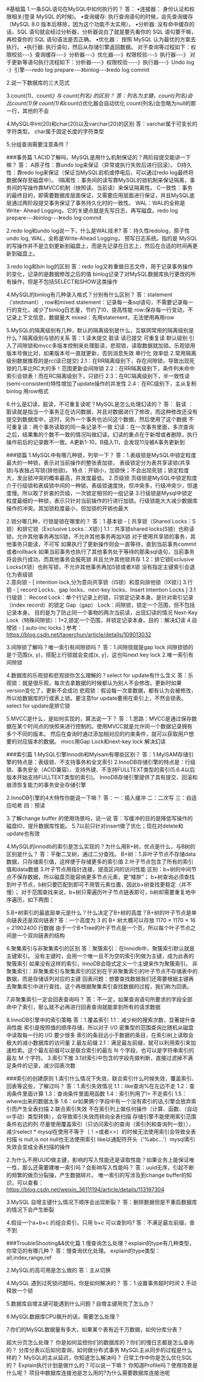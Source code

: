 #基础篇
1.一条SQL语句在MySQL中如何执行的？
答：
•连接器： 身份认证和权限相关(登录 MySQL 的时候)。
•查询缓存:  执行查询语句的时候，会先查询缓存（MySQL 8.0 版本后移除，因为这个功能不太实用）。
•分析器:  没有命中缓存的话，SQL 语句就会经过分析器，分析器说白了就是要先看你的 SQL 语句要干嘛，再检查你的 SQL 语句语法是否正确。
•优化器： 按照 MySQL 认为最优的方案去执行。
•执行器:  执行语句，然后从存储引擎返回数据。
对于查询等过程如下：权限校验---》查询缓存---》分析器---》优化器---》权限校验---》执行器---》
对于更新等语句执行流程如下：分析器----》权限校验----》执行器---》Undo log -》引擎---redo log prepare---》binlog---》redo log commit

2.说一下数据库的三大范式

3.count(1)、count(*) 与 count(列名) 的区别？
答：列名为主键，count(列名)会比count(1)快
   count(1)和count(*)优化器会自动优化
   count(列名)会忽略为null的那一行，其他的不会
 
4.MySQL中int(20)和char(20)以及varchar(20)的区别
答：varchar属于可变长的字符类型。
    char属于固定长度的字符类型
   
5.分组查询需要注意条件？

###事务篇
1.ACID了解吗，MySQL是用什么机制保证的？两阶段提交能讲一下嘛？
答：
A原子性：靠undo log来保证（异常或执行失败后进行回滚）。
D持久性：靠redo log来保证（保证当MySQL宕机或停电后，可以通过redo log最终将数据保存至磁盘中）。
I隔离性：事务间的读写靠MySQL的锁机制来保证隔离，事务间的写操作靠MVCC机制（快照读、当前读）来保证隔离性。
C一致性：事务的最终目的，即需要数据库层面保证，又需要应用层面进行保证，并且MySQL底层通过两阶段提交事务保证了事务持久化时的一致性。
WAL：WAL的全称是Write- Ahead Logging，它的关键点就是先写日志，再写磁盘。redo log prepare---》binlog---》redo log commit

2.redo log和undo log说一下，什么是WAL技术?
答：持久性redolog，原子性undo log,
WAL，全称是Write-Ahead Logging， 预写日志系统。指的是 MySQL 的写操作并不是立刻更新到磁盘上，而是先记录在日志上，然后在合适的时间再更新到磁盘上。

3.redo log和bin log的区别
答：redo log又称重做日志文件，用于记录事务操作的变化，记录的是数据修改之后的值
    binlog记录了对MySQL数据库执行更改的所有操作，但是不包括SELECT和SHOW这类操作

4.MySQL的binlog有几种录入格式？分别有什么区别？
答：statement（ˈsteɪtmənt）, row和mixed
  statement：记录每一条sql语句，不需要记录每一行的变化，减少了binlog日志量，节约了I0，提高性能
  row:保存每一行变动，不记录上下文信息，数据量大
  mixed：先用statement，无法使用再用row
  
5.MySQL的隔离级别有几种，默认的隔离级别是什么，互联网常用的隔离级别是什么？隔离级别与锁的关系
答：1.读未提交  脏读
    读已提交 
    可重复读  默认级别 引入了间隙锁和mvcc多版本控制来处理脏读，悲观锁，读取数据就加锁。乐观锁用版本号做比对，如果版本号一直就更新，否则消息失效
    串行化  效率低
    2.常用隔离级别数据推荐的是rc(读已提交)
     2.1：在RR隔离级别下，存在间隙锁，导致出现死锁的几率比RC大的多！范围更新会间隙锁
     2.2：在RR隔离级别下，条件列未命中索引会锁表！而在RC隔离级别下，只锁行
     2.3：在RC隔离级别下，半一致性读(semi-consistent)特性增加了update操作的并发性
     2.4：在RC级别下，主从复制binlog 用row格式 
    
6.什么是幻读，脏读，不可重复读呢？MySQL是怎么处理幻读的？
答： 脏读 ：脏读就是指当一个事务正在访问数据，并且对数据进行了修改，而这种修改还没有提交到数据库中，这时，另外一个事务也访问这个数据，然后使用了这个数据
     不可重复读：两个事务读取的同一条记录不一致
     幻读：在一次事务里面，多次查询之后，结果集的个数不一致的情况叫做幻读。幻读的重点在于新增或者删除，执行操作前后的记录数不一致。A更新1-10，B插入11，会发现11没被A事务更新到
     
###锁篇
1.MySQL中有哪几种锁，列举一下？
答：1.表级锁是MySQL中锁定粒度最大的一种锁，表示对当前操作的整张表加锁，
       表级锁定分为表共享读锁(共享锁)与表独占写锁(排他锁)。
       特点：开销小，加锁快；不会出现死锁；锁定粒度大，发出锁冲突的概率最高，并发度最低。
   2.页级锁
  页级锁是MySQL中锁定粒度介于行级锁和表级锁中间的一种锁。表级锁速度快，但冲突多，行级冲突少，但速度慢。所以取了折衷的页级，一次锁定相邻的一组记录
   3.行级锁是Mysql中锁定粒度最细的一种锁，表示只针对当前操作的行进行加锁。行级锁能大大减少数据库操作的冲突。其加锁粒度最小，但加锁的开销也最大
   
2.锁分哪几种，行锁是锁在哪里的？
答：1.基本锁 - [ 共享锁（Shared Locks：S锁）和排它锁（Exclusive Locks：X锁）]
     1.1：共享锁shared locks(S锁）也称读锁，允许其他事务再加S锁，不允许其他事务再加X锁
           对于使用共享锁的事务，其他事务只能读，不可写
           如果执行了更新操作则会一直等待，直到当前事务commit或者rollback
           如果当前事务也执行了其他事务处于等待的那条sql语句，当前事务将会执行成功，而其他事务会报死锁
           并且允许其他锁共存
      1.2：排它锁Exclusive Locks(X锁）也称写锁，不允许其他事务再加S锁或者X锁
           没有指定主键索引会退化为表级锁     
    2.意向锁 - [ intention lock,分为意向共享锁（IS锁）和意向排他锁（IX锁）]
    3.行锁 - [ record Locks、gap locks、next-key locks、Insert Intention Locks ]
     3.1行级锁：
         Record Lock：单个行记录上的锁，只锁定记录本身。是针对索引记录（index record）的锁定
         Gap（gap） Lock：间隙锁，锁定一个范围，但不包括记录本身。 目的是为了防止同一个事物的两次当前读，出现幻读的情况
         Next-Key Lock（特殊间隙锁）：1+2,锁定一个范围，并锁定记录本身。目的：解决幻读
    4.自增锁 - [ auto-inc locks ]
参考：https://blog.csdn.net/taoerchun/article/details/109013032

3.间隙锁了解吗？唯一索引有间隙锁吗？
答：1.间隙锁就是gap lock
    间隙锁锁的是个范围(x, y)，搭配上行锁就会变成(x, y]，这也叫next key lock
    2.唯一索引有间隙锁

4.数据库的乐观锁和悲观锁你怎么理解的？select for update有什么含义
答：乐观锁：就是很乐观，每次去拿数据的时候都认为别人不会修改。更新时如果version变化了，更新不会成功
   悲观锁：假设每一次拿数据，都有认为会被修改，所以给数据库的行或表上锁。要注意for update要用在索引上，不然会锁表。
   select for update是排它锁

5.MVCC是什么，是如何实现的，算法说一下？
答：1.思路：MVCC是通过保存数据在某个时间点的快照来进行控制的。使用MVCC就是允许同一个数据记录拥有多个不同的版本。
    然后在查询时通过添加相对应的约束条件，就可以获取用户想要的对应版本的数据。
    mvcc用Gap Lock和next-key lock 解决幻读

###索引篇
1.MySQL引擎Innodb和Myisam有哪些区别？
答：1.MyISAM存储引擎的特点是：表级锁、不支持事务和全文索引
    2.InnoDB存储引擎的特点是：行级锁、事务安全（ACID兼容）、支持外键、不支持FULLTEXT类型的索引(5.6.4以后版本开始支持FULLTEXT类型的索引)。
      InnoDB存储引擎提供了具有提交、回滚和崩溃恢复能力的事务安全存储引擎
      
2.InnoDB引擎的4大特性你能说一下嘛？
答：一：插入缓冲
  二：二次写
  三：自适应哈希
  四：预读
  
3.了解change buffer 的使用场景吗，说一说
答：写缓冲的目的是降低写操作的磁盘IO，提升数据库性能。
    5.7以前只针对insert做了优化；现在对delete和update也有效

4.MySQL的innodb的索引是怎么实现的？为什么用B+树，优点是什么，与B树的区别是什么？
答：平衡二叉树，通过二分查找。
    B+树：1.非叶子节点不存储data数据，只存储索引值，这样便于存储更多的索引值
          2.叶子节点包含了所有的索引值和data数据
          3.叶子节点用指针连接，提高区间的访问性能
    区别：b+树的中间节点不保存数据，所以磁盘页能容纳更多节点元素，更“矮胖”；
          b+树查询必须查找到叶子节点，b树只要匹配到即可不用管元素位置，因此b+树查找更稳定（并不慢）；
          对于范围查找来说，b+树只需遍历叶子节点链表即可，b树却需要重复地中序遍历，如下两图：      

5.B+树索引的最底层单元是什么？什么决定了B+树的高度？B+树的叶子节点是单向链表还是双向链表?
答：一个高度为 3 的 B+ 树大概可以存放 1170 × 1170 × 16 = 21902400 行数据
    由于一个B+Tree的叶子节点是一个页，所以每个叶子节点之间是一个双向链表的结构

6.聚集索引与非聚集索引的区别
答：聚簇索引：在Innodb中，聚簇索引默认就是主键索引。
     没有主键时，会用一个唯一且不为空的索引列做为主键，成为此表的聚簇索引
     如果没有这样的索引，InnoDB会隐式定义一个主键来作为聚簇索引。
     非聚集索引：非聚集索引与聚集索引的区别在于非聚集索引的叶子节点不存储表中的数据，而是存储该列对应的主键
     回表问题：想要查找数据我们还需要根据主键再去聚集索引中进行查找，这个再根据聚集索引查找数据的过程，我们称为回表。
  
7.非聚集索引一定会回表查询吗？
答：不一定，如果查询语句所要求的字段全部命中了索引，那么就不必再进行回表查询就能拿到所有的请求数据

8.InnoDB引擎中的索引策略
答：1.覆盖索引
     1.1：减少树的搜索次数，显著提升查询性能
         索引是按照值的顺序存储，所以对于 I/O 密集型的范围查询比随机从磁盘中读取每一行的 I/O 要少很多
         索引的条目远小于数据的条目，在索引树上读取会极大的减小数据库的访问量
     2.最左前缀
      2.1：满足最左前缀，就可以利用索引来加速检索。这个最左前缀可以是联合索引的最左 N 个字段，也可以是字符串索引的最左 M 个字符。 
     3.索引下推
      3.1对索引中包含的字段先做判断，直接过滤掉不满足条件的记录，减少回表次数   

###索引的创建原则
1.索引什么情况下失效，联合索引什么时候失效，覆盖索引、回表等这些，了解过吗？
答：1.索引失效情况
     1.1：like查询%在左边不走
     1.2：查询条件里面计算
     1.3：查询条件里面用函数
     1.4：索引列用了!= 不走索引
     1.5：where出来的数据太多
     1.6：or如果俩个字段中有一个没有索引的话,引擎会放弃索引而产生全表扫描
   2.联合索引失效
   不在索引列上做任何操作（计算、函数、（自动or手动）类型转换），会导致索引失效而转向全表扫描
   存储引擎不能使用索引范围条件右边的列
   尽量使用覆盖索引（只访问索引的查询（索引列和查询列一致）），减少select *
   mysql在使用不等于（！=或者<>）的时候无法使用索引会导致全表扫描
   is null,is not null也无法使用索引
   like以通配符开头（’%abc…’）mysql索引失效会变成全表扫描的操作
     
2.为什么不用UUID做主键，影响的写入性能还是读取性能？如果业务上能保证唯一性，那么还需要建唯一索引吗？会影响写入性能吗？
答：uuid无序，引起不断的频繁的做页分裂操，产生数据碎片。
    唯一索引的写涉及到change buffer的知识，可以查看：https://blog.csdn.net/weixin_36111194/article/details/113197304

3.MySQL 自增主键什么情况下顺序会出现断裂？
答：删除数据但是不重启数据库的情况下会产生断裂

4.假设一个a+b+c 的组合索引，只用 b+c 可以查到吗?
答：不满足最左前缀，查不到

###TroubleShooting&&优化篇
1.慢查询怎么处理？explain的type有几种类型，你常见的有哪几种？
答：慢查询优化处理。
explain的type类型：all,index,range,ref

2.MySQL的高可用是怎么做的
答：主从切换

4.MySQL 遇到过死锁问题吗，你是如何解决的？
答：1.设置事务超时时间  2.手动释放一个锁

5.数据库自增主键可能遇到什么问题？自增主键用完了怎么办？

6.MySQL数据库CPU飙升的话，需要怎么处理？

7.你们的MySQL数据量有多大，如果某个表有近千万数据，如何分库分表？

超大分页怎么处理？
你是如何监控你们的数据库的？你们的慢日志都是怎么查询的？
分库分表以后如何查询，如何做分布式事务
MySQL主从同步的过程是什么样的？
MySQL的主从延迟，你知道怎么解决吗？
日常工作中你是怎么优化SQL的？
Explain执行计划是做什么的？可以说一下嘛？
你知道Profile吗？使用场景是什么呢？
项目中数据库连接池是怎么用的?为什么需要数据库连接池呢